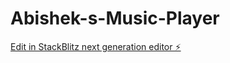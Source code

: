 # Abishek-s-Music-Player

[Edit in StackBlitz next generation editor ⚡️](https://stackblitz.com/~/github.com/AbishekArmstrong/Abishek-s-Music-Player)